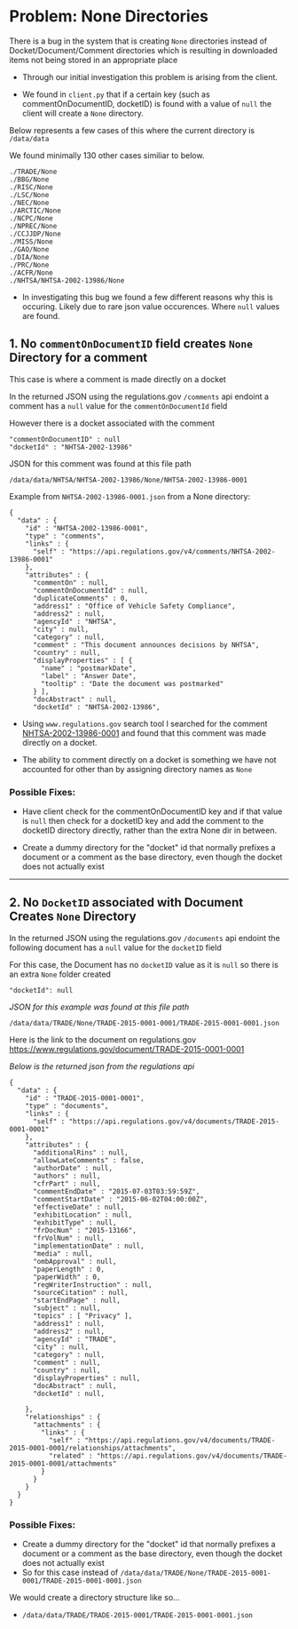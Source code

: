 # Problem: None Directories
 
 There is a bug in the system that is creating `None` directories instead of Docket/Document/Comment directories which is resulting in downloaded items not being stored in an appropriate place

 - Through our initial investigation this problem is arising from the client.  

 - We found in  `client.py` that if a certain key (such as commentOnDocumentID, docketID) is found with a value of `null` the client will create a `None` directory.

Below represents a few cases of this where the current directory is `/data/data `

We found minimally 130 other cases similiar to below.
 ```
./TRADE/None
./BBG/None
./RISC/None
./LSC/None
./NEC/None
./ARCTIC/None
./NCPC/None
./NPREC/None
./CCJJDP/None
./MISS/None
./GAO/None
./DIA/None
./PRC/None
./ACFR/None
./NHTSA/NHTSA-2002-13986/None
 ```


- In investigating this bug we found a few different reasons why this is occuring.  Likely due to rare json value occurences. Where `null` values are found.

## 1. No  `commentOnDocumentID` field creates `None` Directory for a comment
This case is where a comment is made directly on a docket

In the returned JSON using the regulations.gov `/comments` api endoint a comment has a `null` value for the `commentOnDocumentId` field 

However there is a docket associated with the comment


```
"commentOnDocumentID" : null
"docketId" : "NHTSA-2002-13986"
```



JSON for this comment was found at this file path
 
```
/data/data/NHTSA/NHTSA-2002-13986/None/NHTSA-2002-13986-0001
```
 Example from `NHTSA-2002-13986-0001.json` from a None directory: 

```
{
  "data" : {
    "id" : "NHTSA-2002-13986-0001",
    "type" : "comments",
    "links" : {
      "self" : "https://api.regulations.gov/v4/comments/NHTSA-2002-13986-0001"
    },
    "attributes" : {
      "commentOn" : null,
      "commentOnDocumentId" : null,
      "duplicateComments" : 0,
      "address1" : "Office of Vehicle Safety Compliance",
      "address2" : null,
      "agencyId" : "NHTSA",
      "city" : null,
      "category" : null,
      "comment" : "This document announces decisions by NHTSA",
      "country" : null,
      "displayProperties" : [ {
        "name" : "postmarkDate",
        "label" : "Answer Date",
        "tooltip" : "Date the document was postmarked"
      } ],
      "docAbstract" : null,
      "docketId" : "NHTSA-2002-13986",
```

- Using `www.regulations.gov` search tool I searched for the comment [NHTSA-2002-13986-0001](https://www.regulations.gov/comment/NHTSA-2002-13986-0001) and found that this comment was made directly on a docket.


- The ability to comment directly on a docket is something we have not accounted for other than by assigning directory names as `None`

### Possible Fixes:
- Have client check for the commentOnDocumentID key and if that value is `null` then check for a docketID key and add the comment to the docketID directory directly, rather than the extra None dir in between.
 
- Create a dummy directory for the "docket" id that normally prefixes a document or a comment as the base directory, even though the docket does not actually exist
---

## 2. No `DocketID` associated with Document Creates `None` Directory
In the returned JSON using the regulations.gov `/documents` api endoint the following document has a `null` value for the `docketID` field

For this case, the Document has no `docketID` value as it is `null` so there is an extra `None` folder created

```
"docketId": null
```

*JSON for this example was found at this file path*
```
/data/data/TRADE/None/TRADE-2015-0001-0001/TRADE-2015-0001-0001.json
```


Here is the link to the document on regulations.gov
 https://www.regulations.gov/document/TRADE-2015-0001-0001



*Below is the returned json from the regulations api*

```
{
  "data" : {
    "id" : "TRADE-2015-0001-0001",
    "type" : "documents",
    "links" : {
      "self" : "https://api.regulations.gov/v4/documents/TRADE-2015-0001-0001"
    },
    "attributes" : {
      "additionalRins" : null,
      "allowLateComments" : false,
      "authorDate" : null,
      "authors" : null,
      "cfrPart" : null,
      "commentEndDate" : "2015-07-03T03:59:59Z",
      "commentStartDate" : "2015-06-02T04:00:00Z",
      "effectiveDate" : null,
      "exhibitLocation" : null,
      "exhibitType" : null,
      "frDocNum" : "2015-13166",
      "frVolNum" : null,
      "implementationDate" : null,
      "media" : null,
      "ombApproval" : null,
      "paperLength" : 0,
      "paperWidth" : 0,
      "regWriterInstruction" : null,
      "sourceCitation" : null,
      "startEndPage" : null,
      "subject" : null,
      "topics" : [ "Privacy" ],
      "address1" : null,
      "address2" : null,
      "agencyId" : "TRADE",
      "city" : null,
      "category" : null,
      "comment" : null,
      "country" : null,
      "displayProperties" : null,
      "docAbstract" : null,
      "docketId" : null,

    },
    "relationships" : {
      "attachments" : {
        "links" : {
          "self" : "https://api.regulations.gov/v4/documents/TRADE-2015-0001-0001/relationships/attachments",
          "related" : "https://api.regulations.gov/v4/documents/TRADE-2015-0001-0001/attachments"
        }
      }
    }
  }
}
```


### Possible Fixes:
- Create a dummy directory for the "docket" id that normally prefixes a document or a comment as the base directory, even though the docket does not actually exist
- So for this case instead of `/data/data/TRADE/None/TRADE-2015-0001-0001/TRADE-2015-0001-0001.json`

We would create a directory structure like so...

- `/data/data/TRADE/TRADE-2015-0001/TRADE-2015-0001-0001.json`







